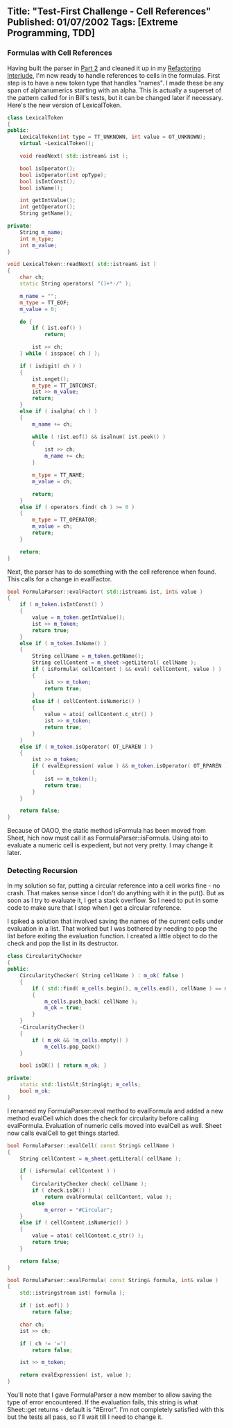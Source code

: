 Title: "Test-First Challenge - Cell References"
Published: 01/07/2002
Tags: [Extreme Programming, TDD]
---
### Formulas with Cell References


Having built the parser in [Part 2](/articles/tfc-part2.html) and cleaned
it up in my [Refactoring Interlude](/articles/tfc-interlude1.html), I'm now
ready to handle references to cells in the formulas. First step is to have a new
token type that handles "names". I made these be any span of alphanumerics
starting with an alpha. This is actually a superset of the pattern called for
in Bill's tests, but it can be  changed later if necessary. Here's the new
version of LexicalToken.

```c++
class LexicalToken
{
public:
    LexicalToken(int type = TT_UNKNOWN, int value = OT_UNKNOWN);
    virtual ~LexicalToken();

    void readNext( std::istream& ist );

    bool isOperator();
    bool isOperator(int opType);
    bool isIntConst();
    bool isName();

    int getIntValue();
    int getOperator();
    String getName();

private:
    String m_name;
    int m_type;
    int m_value;
}

void LexicalToken::readNext( std::istream& ist )
{
    char ch;
    static String operators( "()+*-/" );

    m_name = "";
    m_type = TT_EOF;
    m_value = 0;

    do {
        if ( ist.eof() )
            return;

        ist >> ch;
    } while ( isspace( ch ) );

    if ( isdigit( ch ) )
    {
        ist.unget();
        m_type = TT_INTCONST;
        ist >> m_value;
        return;
    }
    else if ( isalpha( ch ) )
    {
        m_name += ch;

        while ( !ist.eof() && isalnum( ist.peek() )
        {
            ist >> ch;
            m_name += ch;
        }

        m_type = TT_NAME;
        m_value = ch;

        return;
    }
    else if ( operators.find( ch ) >= 0 )
    {
        m_type = TT_OPERATOR;
        m_value = ch;
        return;
    }  

    return;
}
```

Next, the parser has to do something with the cell reference when found. This
calls for a change in evalFactor.

```c++
bool FormulaParser::evalFactor( std::istream& ist, int& value )
{
    if ( m_token.isIntConst() )
    {
        value = m_token.getIntValue();
        ist >> m_token;
        return true;
    }
    else if ( m_token.IsName() )
    {
        String cellName = m_token.getName();
        String cellContent = m_sheet->getLiteral( cellName );
        if ( isFormula( cellContent ) && eval( cellContent, value ) )
        {
            ist >> m_token;
            return true;
        }
        else if ( cellContent.isNumeric() )
        {
            value = atoi( cellContent.c_str() )
            ist >> m_token;
            return true;
        }
    }
    else if ( m_token.isOperator( OT_LPAREN ) )
    {
        ist >> m_token;
        if ( evalExpression( value ) && m_token.isOperator( OT_RPAREN ) )
        {
            ist >> m_token();
            return true;
        }
    }

    return false;
}
```

Because of OAOO, the static method isFormula has been moved from Sheet,
hich now must call it as FormulaParser::isFormula. Using atoi to evaluate
a numeric cell is expedient, but not very pretty. I may change it later.

### Detecting Recursion


In my solution so far, putting a circular reference into a cell works fine - no crash.
That makes sense since I don't do anything with it in the put(). But as soon as
I try to evaluate it, I get a stack overflow. So I need to put in some code
to make sure that I stop when I get a circular reference.

I spiked a solution that involved saving the names of the current cells under
evaluation in a list. That worked but I was bothered by needing to pop the
list before exiting the evaluation function. I created a little object to do
the check and pop the list in its destructor.

```c++
class CircularityChecker
{
public:
    CircularityChecker( String cellName ) : m_ok( false )
    {
        if ( std::find( m_cells.begin(), m_cells.end(), cellName ) == m_cells.end() )
        {
            m_cells.push_back( cellName );
            m_ok = true;
        }
    }
    ~CircularityChecker()
    {
        if ( m_ok && !m_cells.empty() )
            m_cells.pop_back()
    }

    bool isOK() { return m_ok; }

private:
    static std::list&lt;String&gt; m_cells;
    bool m_ok;
}
```

I renamed my FormulaParser::eval method to evalFormula and added a new
method evalCell which does the check for circularity before calling
evalFormula. Evaluation of numeric cells moved into evalCell as well. Sheet
now calls evalCell to get things started.

```c++
bool FormulaParser::evalCell( const String& cellName )
{
    String cellContent = m_sheet.getLiteral( cellName );

    if ( isFormula( cellContent ) )
    {
        CircularityChecker check( cellName );
        if ( check.isOK() )
            return evalFormula( cellContent, value );
        else
            m_error = "#Circular";
    }
    else if ( cellContent.isNumeric() )
    {
        value = atoi( cellContent.c_str() );
        return true;
    }

    return false;
}

bool FormulaParser::evalFormula( const String& formula, int& value )
{
    std::istringstream ist( formula );

    if ( ist.eof() )
        return false;

    char ch;
    ist >> ch;

    if ( ch != '=')
        return false;

    ist >> m_token;

    return evalExpression( ist, value );     
}
```

You'll note that I gave FormulaParser a new member to allow
saving the type of error encountered. If the evaluation fails, this string
is what Sheet::get returns - default is "#Error". I'm not completely
satisfied with this but the tests all pass, so I'll wait till I need to
change it.
